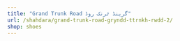 ```yaml
---
title: "Grand Trunk Road گرینڈ ٹرنک روڈ"
url: /shahdara/grand-trunk-road-gryndd-ttrnkh-rwdd-2/
shop: shoes
---
```

